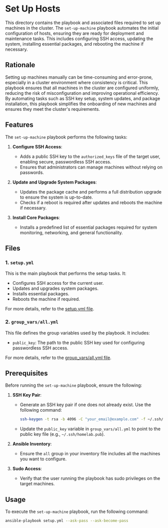 # Set Up Hosts

This directory contains the playbook and associated files required to set up machines in the cluster. The `set-up-machine` playbook automates the initial configuration of hosts, ensuring they are ready for deployment and maintenance tasks. This includes configuring SSH access, updating the system, installing essential packages, and rebooting the machine if necessary.

## Rationale

Setting up machines manually can be time-consuming and error-prone, especially in a cluster environment where consistency is critical. This playbook ensures that all machines in the cluster are configured uniformly, reducing the risk of misconfiguration and improving operational efficiency. By automating tasks such as SSH key setup, system updates, and package installation, this playbook simplifies the onboarding of new machines and ensures they meet the cluster's requirements.

## Features

The `set-up-machine` playbook performs the following tasks:
1. **Configure SSH Access**:
   - Adds a public SSH key to the `authorized_keys` file of the target user, enabling secure, passwordless SSH access.
   - Ensures that administrators can manage machines without relying on passwords.

2. **Update and Upgrade System Packages**:
   - Updates the package cache and performs a full distribution upgrade to ensure the system is up-to-date.
   - Checks if a reboot is required after updates and reboots the machine if necessary.

3. **Install Core Packages**:
   - Installs a predefined list of essential packages required for system monitoring, networking, and general functionality.

## Files

### 1. `setup.yml`
This is the main playbook that performs the setup tasks. It:
- Configures SSH access for the current user.
- Updates and upgrades system packages.
- Installs essential packages.
- Reboots the machine if required.

For more details, refer to the [setup.yml file](./setup.yml).

### 2. `group_vars/all.yml`
This file defines the group variables used by the playbook. It includes:
- `public_key`: The path to the public SSH key used for configuring passwordless SSH access.

For more details, refer to the [group_vars/all.yml file](./group_vars/all.yml).

## Prerequisites

Before running the `set-up-machine` playbook, ensure the following:
1. **SSH Key Pair**:
   - Generate an SSH key pair if one does not already exist. Use the following command:
     ```bash
     ssh-keygen -t rsa -b 4096 -C "your_email@example.com" -f ~/.ssh/homelab
     ```
   - Update the `public_key` variable in `group_vars/all.yml` to point to the public key file (e.g., `~/.ssh/homelab.pub`).

2. **Ansible Inventory**:
   - Ensure the `all` group in your inventory file includes all the machines you want to configure.

3. **Sudo Access**:
   - Verify that the user running the playbook has sudo privileges on the target machines.

## Usage

To execute the `set-up-machine` playbook, run the following command:

```bash
ansible-playbook setup.yml --ask-pass --ask-become-pass
```